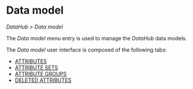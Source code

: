 # Data model

*DataHub > Data model*

The *Data model* menu entry is used to manage the *DataHub* data models.

The *Data model* user interface is composed of the following tabs:

- [ATTRIBUTES](./01a_Attributes.md)
- [ATTRIBUTE SETS](./01b_AttributeSets.md)
- [ATTRIBUTE GROUPS](./01c_AttributeGroups.md)
- [DELETED ATTRIBUTES](./01d_DeletedAttributes.md)